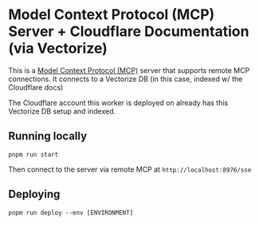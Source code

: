 # Model Context Protocol (MCP) Server + Cloudflare Documentation (via Vectorize)

This is a [Model Context Protocol (MCP)](https://modelcontextprotocol.io/introduction) server that supports remote MCP connections. It connects to a Vectorize DB (in this case, indexed w/ the Cloudflare docs)

The Cloudflare account this worker is deployed on already has this Vectorize DB setup and indexed.

## Running locally

```
pnpm run start
```

Then connect to the server via remote MCP at `http://localhost:8976/sse`

## Deploying

```
pnpm run deploy --env [ENVIRONMENT]
```
